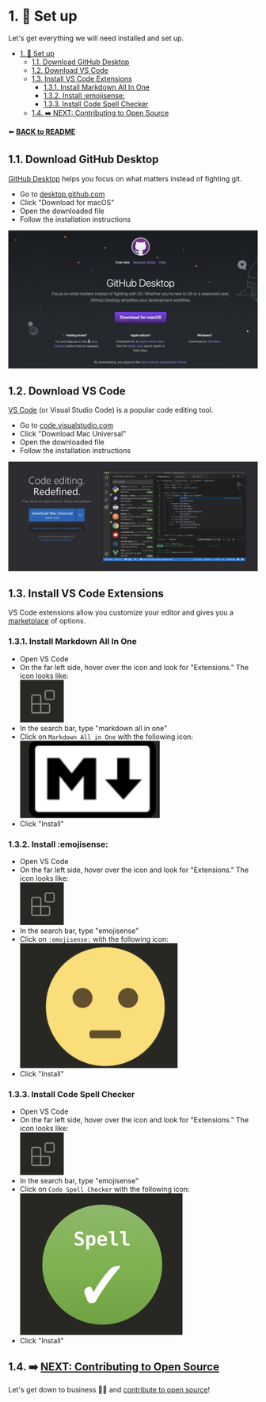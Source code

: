 # 1. 🔽 Set up

Let's get everything we will need installed and set up.

- [1. 🔽 Set up](#1--set-up)
  - [1.1. Download GitHub Desktop](#11-download-github-desktop)
  - [1.2. Download VS Code](#12-download-vs-code)
  - [1.3. Install VS Code Extensions](#13-install-vs-code-extensions)
    - [1.3.1. Install Markdown All In One](#131-install-markdown-all-in-one)
    - [1.3.2. Install :emojisense:](#132-install-emojisense)
    - [1.3.3. Install Code Spell Checker](#133-install-code-spell-checker)
  - [1.4. :arrow_right: NEXT: Contributing to Open Source](#14-arrow_right-next-contributing-to-open-source)

 ⬅️ [**BACK to README**](README.md)

## 1.1. Download GitHub Desktop

[GitHub Desktop](https://desktop.github.com/) helps you focus on what matters instead of fighting git.

- Go to [desktop.github.com](https://desktop.github.com/)
- Click "Download for macOS"
- Open the downloaded file
- Follow the installation instructions

![Download GitHub Desktop](/images/desktop-download.png)

## 1.2. Download VS Code

[VS Code](https://code.visualstudio.com/) (or Visual Studio Code) is a popular code editing tool.

- Go to [code.visualstudio.com](https://code.visualstudio.com/)
- Click "Download Mac Universal"
- Open the downloaded file
- Follow the installation instructions

![Download VS Code](images/vscode-download.png)

## 1.3. Install VS Code Extensions

VS Code extensions allow you customize your editor and gives you a [marketplace](https://marketplace.visualstudio.com/) of options.

### 1.3.1. Install Markdown All In One

- Open VS Code
- On the far left side, hover over the icon and look for "Extensions." The icon looks like: 
<br />![VS Code Extension Icon](images/vs-code-ext-icon.png)
- In the search bar, type "markdown all in one"
- Click on `Markdown All in One` with the following icon:
<br />![Markdown All In One Icon](images/markdown-all-in-one-icon.png)
- Click "Install"

### 1.3.2. Install :emojisense:

- Open VS Code
- On the far left side, hover over the icon and look for "Extensions." The icon looks like: 
<br />![VS Code Extension Icon](images/vs-code-ext-icon.png)
- In the search bar, type "emojisense"
- Click on `:emojisense:` with the following icon:
<br />![Emojisense Icon](images/emojisense-icon.png)
- Click "Install"

### 1.3.3. Install Code Spell Checker

- Open VS Code
- On the far left side, hover over the icon and look for "Extensions." The icon looks like: 
<br />![VS Code Extension Icon](images/vs-code-ext-icon.png)
- In the search bar, type "emojisense"
- Click on `Code Spell Checker` with the following icon:
<br />![Code Spell Checker Icon](images/code-spell-checker-icon.png)
- Click "Install"


 ## 1.4. :arrow_right: [NEXT: Contributing to Open Source](2-contribute.md)

Let's get down to business 👷‍♀️ and [contribute to open source](2-contribute.md)!
